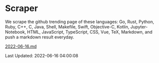 # Scraper

We scrape the github trending page of these languages: Go, Rust, Python, Ruby, C++, C, Java, Shell, Makefile, Swift, Objective-C, Kotlin, Jupyter-Notebook, HTML, JavaScript, TypeScript, CSS, Vue, TeX, Markdown, and push a markdown result everyday.

[2022-06-16.md](https://github.com/yangwenmai/github-trending-backup/blob/master/2022-06-16.md)

Last Updated: 2022-06-16 04:00:08